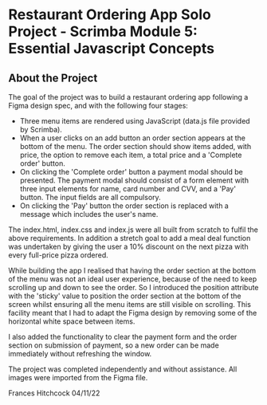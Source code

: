 # Restaurant Ordering App Solo Project - Scrimba Module 5: Essential Javascript Concepts 

## About the Project

The goal of the project was to build a restaurant ordering app following a Figma design spec, and with the following four stages:

- Three menu items are rendered using JavaScript (data.js file provided by Scrimba). 
- When a user clicks on an add button an order section appears at the bottom of the menu. The order section should show items added, with price, the option to remove each item, a total price and a 'Complete order' button.
- On clicking the 'Complete order' button a payment modal should be presented. The payment modal should consist of a form element with three input elements for name, card number and CVV, and a 'Pay' button. The input fields are all compulsory.
- On clicking the 'Pay' button the order section is replaced with a message which includes the user's name.

The index.html, index.css and index.js were all built from scratch to fulfil the above requirements. In addition a stretch goal to add a meal deal function was undertaken by giving the user a 10% discount on the next pizza with every full-price pizza ordered.

While building the app I realised that having the order section at the bottom of the menu was not an ideal user experience, because of the need to keep scrolling up and down to see the order. So I introduced the position attribute with the 'sticky' value to position the order section at the bottom of the screen whilst ensuring all the menu items are still visible on scrolling. This facility meant that I had to adapt the Figma design by removing some of the horizontal white space between items.

I also added the functionality to clear the payment form and the order section on submission of payment, so a new order can be made immediately without refreshing the window.

The project was completed independently and without assistance. All images were imported from the Figma file.

Frances Hitchcock 04/11/22
